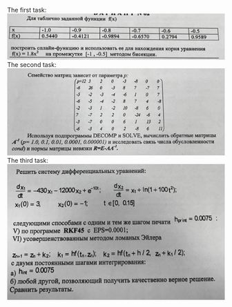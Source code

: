 The first task:
![image alt](https://github.com/katagiriwhy/Computational-mathematics/blob/master/1.png?raw=true)
The second task:
![image alt](https://github.com/katagiriwhy/Computational-mathematics/blob/master/2.png?raw=true)
The third task:
![image alt](https://github.com/katagiriwhy/Computational-mathematics/blob/master/3.png?raw=true)
